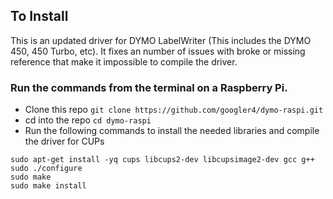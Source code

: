 ## To Install
This is an updated driver for DYMO LabelWriter (This includes the DYMO 450, 450 Turbo, etc). It fixes an number of issues with broke or missing reference that make it impossible to compile the driver.


### Run the commands from the terminal on a Raspberry Pi.

* Clone this repo `git clone https://github.com/googler4/dymo-raspi.git`
* cd into the repo `cd dymo-raspi`
* Run the following commands to install the needed libraries and compile the driver for CUPs
```
sudo apt-get install -yq cups libcups2-dev libcupsimage2-dev gcc g++
sudo ./configure
sudo make
sudo make install
```
